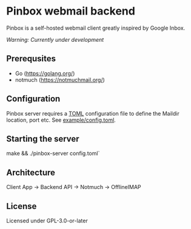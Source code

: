 # Pinbox webmail backend

Pinbox is a self-hosted webmail client greatly inspired by Google Inbox.

*Warning: Currently under development*

## Prerequsites

* Go (https://golang.org/)
* notmuch (https://notmuchmail.org/)

## Configuration

Pinbox server requires a [TOML](https://github.com/toml-lang/toml) configuration file to define the Maildir location, port etc. See [example/config.toml](https://github.com/msp301/pinbox-server/blob/master/example/config.toml).

## Starting the server

make && ./pinbox-server config.toml`

## Architecture

Client App -> Backend API -> Notmuch -> OfflineIMAP

## License

Licensed under GPL-3.0-or-later
